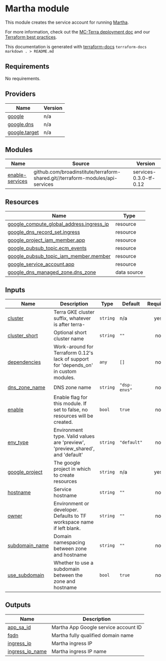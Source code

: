 # Martha module

This module creates the service account for running [Martha](https://github.com/broadinstitute/martha).

For more information, check out the [MC-Terra deployment doc](https://docs.dsp-devops.broadinstitute.org/mc-terra/mcterra-deployment)
and our [Terraform best practices](https://docs.dsp-devops.broadinstitute.org/best-practices-guides/terraform).

This documentation is generated with [terraform-docs](https://github.com/segmentio/terraform-docs)
`terraform-docs markdown . > README.md`

## Requirements

No requirements.

## Providers

| Name | Version |
|------|---------|
| <a name="provider_google"></a> [google](#provider\_google) | n/a |
| <a name="provider_google.dns"></a> [google.dns](#provider\_google.dns) | n/a |
| <a name="provider_google.target"></a> [google.target](#provider\_google.target) | n/a |

## Modules

| Name | Source | Version |
|------|--------|---------|
| <a name="module_enable-services"></a> [enable-services](#module\_enable-services) | github.com/broadinstitute/terraform-shared.git//terraform-modules/api-services | services-0.3.0-tf-0.12 |

## Resources

| Name | Type |
|------|------|
| [google_compute_global_address.ingress_ip](https://registry.terraform.io/providers/hashicorp/google/latest/docs/resources/compute_global_address) | resource |
| [google_dns_record_set.ingress](https://registry.terraform.io/providers/hashicorp/google/latest/docs/resources/dns_record_set) | resource |
| [google_project_iam_member.app](https://registry.terraform.io/providers/hashicorp/google/latest/docs/resources/project_iam_member) | resource |
| [google_pubsub_topic.ecm_events](https://registry.terraform.io/providers/hashicorp/google/latest/docs/resources/pubsub_topic) | resource |
| [google_pubsub_topic_iam_member.member](https://registry.terraform.io/providers/hashicorp/google/latest/docs/resources/pubsub_topic_iam_member) | resource |
| [google_service_account.app](https://registry.terraform.io/providers/hashicorp/google/latest/docs/resources/service_account) | resource |
| [google_dns_managed_zone.dns_zone](https://registry.terraform.io/providers/hashicorp/google/latest/docs/data-sources/dns_managed_zone) | data source |

## Inputs

| Name | Description | Type | Default | Required |
|------|-------------|------|---------|:--------:|
| <a name="input_cluster"></a> [cluster](#input\_cluster) | Terra GKE cluster suffix, whatever is after terra- | `string` | n/a | yes |
| <a name="input_cluster_short"></a> [cluster\_short](#input\_cluster\_short) | Optional short cluster name | `string` | `""` | no |
| <a name="input_dependencies"></a> [dependencies](#input\_dependencies) | Work-around for Terraform 0.12's lack of support for 'depends\_on' in custom modules. | `any` | `[]` | no |
| <a name="input_dns_zone_name"></a> [dns\_zone\_name](#input\_dns\_zone\_name) | DNS zone name | `string` | `"dsp-envs"` | no |
| <a name="input_enable"></a> [enable](#input\_enable) | Enable flag for this module. If set to false, no resources will be created. | `bool` | `true` | no |
| <a name="input_env_type"></a> [env\_type](#input\_env\_type) | Environment type. Valid values are 'preview', 'preview\_shared', and 'default' | `string` | `"default"` | no |
| <a name="input_google_project"></a> [google\_project](#input\_google\_project) | The google project in which to create resources | `string` | n/a | yes |
| <a name="input_hostname"></a> [hostname](#input\_hostname) | Service hostname | `string` | `""` | no |
| <a name="input_owner"></a> [owner](#input\_owner) | Environment or developer. Defaults to TF workspace name if left blank. | `string` | `""` | no |
| <a name="input_subdomain_name"></a> [subdomain\_name](#input\_subdomain\_name) | Domain namespacing between zone and hostname | `string` | `""` | no |
| <a name="input_use_subdomain"></a> [use\_subdomain](#input\_use\_subdomain) | Whether to use a subdomain between the zone and hostname | `bool` | `true` | no |

## Outputs

| Name | Description |
|------|-------------|
| <a name="output_app_sa_id"></a> [app\_sa\_id](#output\_app\_sa\_id) | Martha App Google service account ID |
| <a name="output_fqdn"></a> [fqdn](#output\_fqdn) | Martha fully qualified domain name |
| <a name="output_ingress_ip"></a> [ingress\_ip](#output\_ingress\_ip) | Martha ingress IP |
| <a name="output_ingress_ip_name"></a> [ingress\_ip\_name](#output\_ingress\_ip\_name) | Martha ingress IP name |
